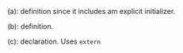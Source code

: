 (a): definition since it includes am explicit initializer.

(b): definition.

(c): declaration. Uses `extern`